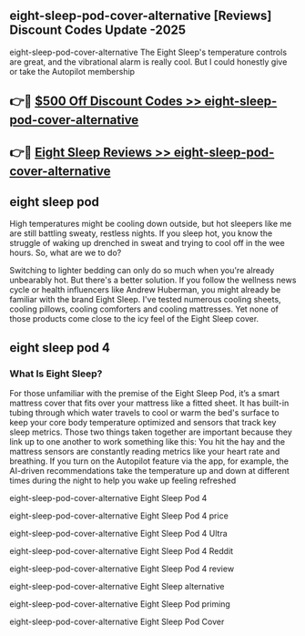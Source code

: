 ## eight-sleep-pod-cover-alternative [Reviews​] Discount Codes Update -2025

eight-sleep-pod-cover-alternative The Eight Sleep's temperature controls are great, and the vibrational alarm is really cool. But I could honestly give or take the Autopilot membership

## 👉🔴 [$500 Off Discount Codes >> eight-sleep-pod-cover-alternative](http://download.freeplayer.one?title=eight-sleep-pod-cover-alternative&ref=18-ES)

## 👉🔴 [Eight Sleep Reviews >> eight-sleep-pod-cover-alternative](http://download.freeplayer.one?title=eight-sleep-pod-cover-alternative&ref=18-ES)

## eight sleep pod

High temperatures might be cooling down outside, but hot sleepers like me are still battling sweaty, restless nights. If you sleep hot, you know the struggle of waking up drenched in sweat and trying to cool off in the wee hours. So, what are we to do?

Switching to lighter bedding can only do so much when you're already unbearably hot. But there's a better solution. If you follow the wellness news cycle or health influencers like Andrew Huberman, you might already be familiar with the brand Eight Sleep. I've tested numerous cooling sheets, cooling pillows, cooling comforters and cooling mattresses. Yet none of those products come close to the icy feel of the Eight Sleep cover.

## eight sleep pod 4

### What Is Eight Sleep?

For those unfamiliar with the premise of the Eight Sleep Pod, it’s a smart mattress cover that fits over your mattress like a fitted sheet. It has built-in tubing through which water travels to cool or warm the bed's surface to keep your core body temperature optimized and sensors that track key sleep metrics. Those two things taken together are important because they link up to one another to work something like this: You hit the hay and the mattress sensors are constantly reading metrics like your heart rate and breathing. If you turn on the Autopilot feature via the app, for example, the AI-driven recommendations take the temperature up and down at different times during the night to help you wake up feeling refreshed

eight-sleep-pod-cover-alternative Eight Sleep Pod 4

eight-sleep-pod-cover-alternative Eight Sleep Pod 4 price

eight-sleep-pod-cover-alternative Eight Sleep Pod 4 Ultra

eight-sleep-pod-cover-alternative Eight Sleep Pod 4 Reddit

eight-sleep-pod-cover-alternative Eight Sleep Pod 4 review

eight-sleep-pod-cover-alternative Eight Sleep alternative

eight-sleep-pod-cover-alternative Eight Sleep Pod priming

eight-sleep-pod-cover-alternative Eight Sleep Pod Cover